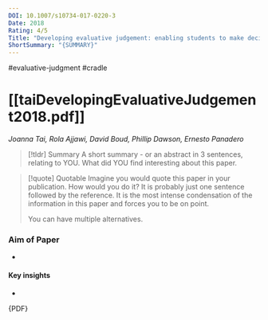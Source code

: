 ```yaml
---
DOI: 10.1007/s10734-017-0220-3
Date: 2018
Rating: 4/5
Title: "Developing evaluative judgement: enabling students to make decisions about the quality of work"
ShortSummary: "{SUMMARY}"
---
```

#evaluative-judgment #cradle

# [[taiDevelopingEvaluativeJudgement2018.pdf]]
*Joanna Tai, Rola Ajjawi, David Boud, Phillip Dawson, Ernesto Panadero*

> [!tldr] Summary
> A short summary - or an abstract in 3 sentences, relating to YOU. What did YOU find interesting about this paper. 

> [!quote] Quotable
> Imagine you would quote this paper in your publication. How would you do it? It is probably just one sentence followed by the reference. It is the most intense condensation of the information in this paper and forces you to be on point. 
> 
> You can have multiple alternatives. 


### Aim of Paper
-

#### Key insights
-



{PDF}